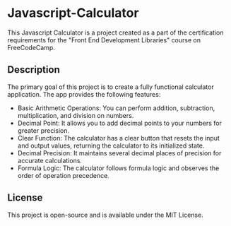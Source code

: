 # Javascript-Calculator

This Javascript Calculator is a project created as a part of the certification requirements for the "Front End Development Libraries" course on FreeCodeCamp. 

## Description

The primary goal of this project is to create a fully functional calculator application. The app provides the following features:

- Basic Arithmetic Operations: You can perform addition, subtraction, multiplication, and division on numbers.
- Decimal Point: It allows you to add decimal points to your numbers for greater precision.
- Clear Function: The calculator has a clear button that resets the input and output values, returning the calculator to its initialized state.
- Decimal Precision: It maintains several decimal places of precision for accurate calculations.
- Formula Logic: The calculator follows formula logic and observes the order of operation precedence.

## License

This project is open-source and is available under the MIT License.
